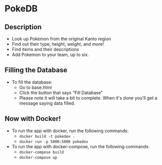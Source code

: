 # PokeDB

## Description
- Look up Pokemon from the original Kanto region
- Find out their type, height, weight, and more!
- Find items and their descriptions
- Add Pokemon to your team, up to six.

## Filling the Database
- To fill the database:
  - Go to base.html
  - Click the button that says "Fill Database"
  - Please note it will take a bit to complete. When it's done you'll get a message saying data filled.

## Now with Docker!
- To run the app with docker, run the following commands:
  - `docker build -t pokedex .`
  - `docker run -p 5000:5000 pokedex`
- To run the app with docker-compose, run the following commands:
  - `docker-compose build`
  - `docker-compose up`

